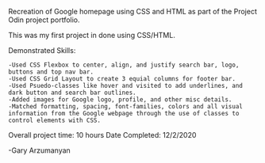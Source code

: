 Recreation of Google homepage using CSS and HTML as part of the Project Odin project portfolio. 

This was my first project in done using CSS/HTML.

Demonstrated Skills:

    -Used CSS Flexbox to center, align, and justify search bar, logo, buttons and top nav bar.
    -Used CSS Grid Layout to create 3 equial columns for footer bar. 
    -Used Psuedo-classes like hover and visited to add underlines, and dark button and search bar outlines. 
    -Added images for Google logo, profile, and other misc details. 
    -Matched formatting, spacing, font-families, colors and all visual information from the Google webpage through the use of classes to control elements with CSS. 

Overall project time: 10 hours
Date Completed: 12/2/2020

-Gary Arzumanyan